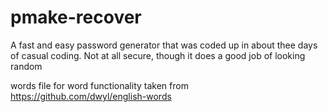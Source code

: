 # pmake-recover

A fast and easy password generator that was coded up in about thee days of casual coding. Not at all secure, though it does a good job of looking random


words file for word functionality taken from https://github.com/dwyl/english-words